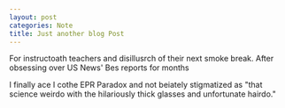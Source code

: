 ```yaml
---
layout: post
categories: Note
title: Just another blog Post
---
```

 
For instructoath teachers and disillusrch of their next smoke break. After obsessing over US News' Bes reports for months 

I finally ace I cothe EPR Paradox and not beiately stigmatized as "that science weirdo with the hilariously thick glasses and unfortunate hairdo."



